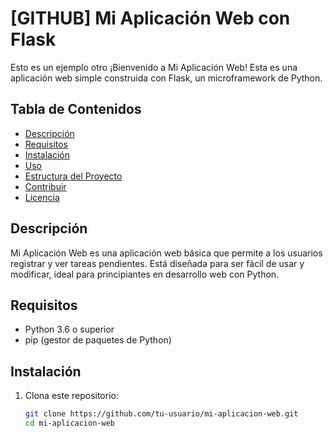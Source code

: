 # [GITHUB] Mi Aplicación Web con Flask
Esto es un ejemplo
otro
¡Bienvenido a Mi Aplicación Web! Esta es una aplicación web simple construida con Flask, un microframework de Python.

## Tabla de Contenidos

- [Descripción](#descripción)
- [Requisitos](#requisitos)
- [Instalación](#instalación)
- [Uso](#uso)
- [Estructura del Proyecto](#estructura-del-proyecto)
- [Contribuir](#contribuir)
- [Licencia](#licencia)

## Descripción

Mi Aplicación Web es una aplicación web básica que permite a los usuarios registrar y ver tareas pendientes. Está diseñada para ser fácil de usar y modificar, ideal para principiantes en desarrollo web con Python.

## Requisitos

- Python 3.6 o superior
- pip (gestor de paquetes de Python)

## Instalación

1. Clona este repositorio:
   ```sh
   git clone https://github.com/tu-usuario/mi-aplicacion-web.git
   cd mi-aplicacion-web
